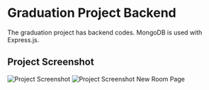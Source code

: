 # Graduation Project Backend

The graduation project has backend codes. MongoDB is used with Express.js.


## Project Screenshot

![Project Screenshot](https://user-images.githubusercontent.com/57585087/151256082-52a26071-8ff9-43b9-91e0-09517cf35d6e.png)
![Project Screenshot New Room Page](https://user-images.githubusercontent.com/57585087/151421306-7e577dac-61b5-4de4-a65c-2a8e07570c54.png)
